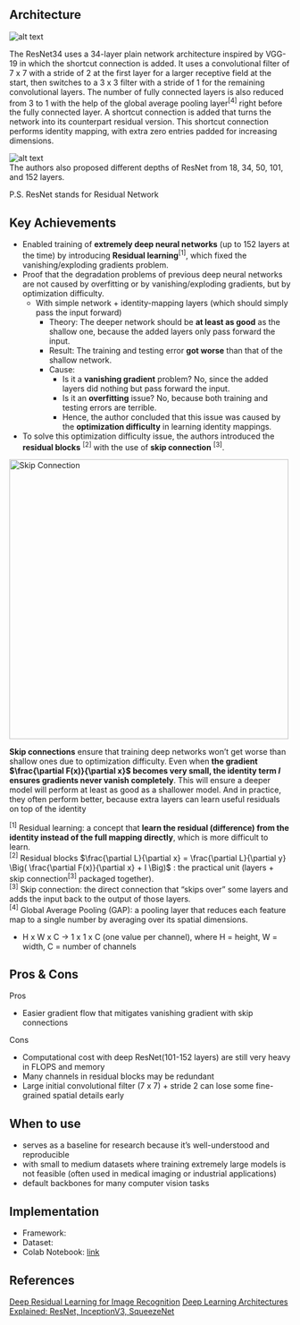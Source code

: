 # 

## Architecture
![alt text](https://github.com/khchu93/NoteImage/blob/main/resnet.jpg?raw=true) <br>

The ResNet34 uses a 34-layer plain network architecture inspired by VGG-19 in which the shortcut connection is added. It uses a convolutional filter of 7 x 7 with a stride of 2 at the first layer for a larger receptive field at the start, then switches to a 3 x 3 filter with a stride of 1 for the remaining convolutional layers. The number of fully connected layers is also reduced from 3 to 1 with the help of the global average pooling layer<sup>[4]</sup> right before the fully connected layer. A shortcut connection is added that turns the network into its counterpart residual version. This shortcut connection performs identity mapping, with extra zero entries padded for increasing dimensions.


![alt text](https://github.com/khchu93/NoteImage/blob/main/res.png?raw=true) <br>
The authors also proposed different depths of ResNet from 18, 34, 50, 101, and 152 layers.

P.S. ResNet stands for Residual Network

## Key Achievements
- Enabled training of **extremely deep neural networks** (up to 152 layers at the time) by introducing **Residual learning**<sup>[1]</sup>, which fixed the vanishing/exploding gradients problem.
- Proof that the degradation problems of previous deep neural networks are not caused by overfitting or by vanishing/exploding gradients, but by optimization difficulty.
    - With simple network + identity-mapping layers (which should simply pass the input forward)
      - Theory: The deeper network should be **at least as good** as the shallow one, because the added layers only pass forward the input.
      - Result: The training and testing error **got worse** than that of the shallow network.
      - Cause:
          - Is it a **vanishing gradient** problem? No, since the added layers did nothing but pass forward the input.
          - Is it an **overfitting** issue? No, because both training and testing errors are terrible.
          - Hence, the author concluded that this issue was caused by the **optimization difficulty** in learning identity mappings.
- To solve this optimization difficulty issue, the authors introduced the **residual blocks** <sup>[2]</sup> with the use of **skip connection** <sup>[3]</sup>.

<img src="https://github.com/khchu93/NoteImage/blob/main/skipConnection.png?raw=true" alt="Skip Connection" width="500"/> <br>

**Skip connections** ensure that training deep networks won’t get worse than shallow ones due to optimization difficulty. Even when **the gradient $\frac{\partial F(x)}{\partial x}$ becomes very small, the identity term $I$ ensures gradients never vanish completely**. This will ensure a deeper model will perform at least as good as a shallower model.
And in practice, they often perform better, because extra layers can learn useful residuals on top of the identity <br> 

<sup>[1]</sup> Residual learning: a concept that **learn the residual (difference) from the identity instead of the full mapping directly**, which is more difficult to learn. <br>
<sup>[2]</sup> Residual blocks $\frac{\partial L}{\partial x} = \frac{\partial L}{\partial y} \Big( \frac{\partial F(x)}{\partial x} + I \Big)$
: the practical unit (layers + skip connection<sup>[3]</sup> packaged together). <br>
<sup>[3]</sup> Skip connection: the direct connection that “skips over” some layers and adds the input back to the output of those layers. <br>
<sup>[4]</sup> Global Average Pooling (GAP): a pooling layer that reduces each feature map to a single number by averaging over its spatial dimensions.
- H x W x C -> 1 x 1 x C (one value per channel), where H = height, W = width, C = number of channels

## Pros & Cons

Pros
- Easier gradient flow that mitigates vanishing gradient with skip connections

Cons
- Computational cost with deep ResNet(101-152 layers) are still very heavy in FLOPS and memory
- Many channels in residual blocks may be redundant
- Large initial convolutional filter (7 x 7) + stride 2 can lose some fine-grained spatial details early

## When to use
- serves as a baseline for research because it’s well-understood and reproducible
- with small to medium datasets where training extremely large models is not feasible (often used in medical imaging or industrial applications)
- default backbones for many computer vision tasks


## Implementation
- Framework: 
- Dataset: 
- Colab Notebook: [link]()

<!--
## Results
Training

Validation

Examples:
-->

## References
[Deep Residual Learning for Image Recognition](https://arxiv.org/pdf/1512.03385)
[Deep Learning Architectures Explained: ResNet, InceptionV3, SqueezeNet](https://www.digitalocean.com/community/tutorials/popular-deep-learning-architectures-resnet-inceptionv3-squeezenet)

